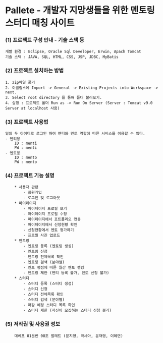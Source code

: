 # Pallete - 개발자 지망생들을 위한 멘토링 스터디 매칭 사이트

### (1) 프로젝트 구성 안내 -  기술 스택 등
```
개발 환경 : Eclipse, Oracle Sql Developer, Erwin, Apach Tomcat
기술 스택 : JAVA, SQL, HTML, CSS, JSP, JDBC, MyBatis
```

### (2) 프로젝트 설치하는 방법 
```
1. zip파일 풀기
2. 이클립스에 Import -> General -> Existing Projects into Workspace -> next.
3. Select root directory 를 통해 폴더 불러오기.
4. 실행 : 프로젝트 폴더 Run as -> Run On Server (Server : Tomcat v9.0 Server at localhost 사용)
```

### (3) 프로젝트 사용법
```
밑의 두 아이디로 로그인 하여 멘티와 멘토 역할에 따른 서비스를 이용할 수 있다.
- 멘티용
	ID : menti
	PW : menti	
- 멘토용
	ID : mento
	PW : mento
```

### (4) 프로젝트 기능 설명
```
	* 사용자 관련
		- 회원가입
		- 로그인 및 로그아웃
	* 마이페이지
		- 마이페이지 프로필 보기
		- 마이페이지 프로필 수정
		- 마이페이지에서 포트폴리오 연동
		- 마이페이지에서 신청현황 확인
		- 신청현황에서 멘토 평가하기
		- 프로필 사진 업로드
	* 멘토링
		- 멘토링 등록 (멘토링 생성) 
		- 멘토링 신청
		- 멘토링 전체목록 확인
		- 멘토링 검색 (분야별)
		- 멘토 평점에 따른 월간 멘토 랭킹
		- 멘토링 제한 (멘티 등록 불가, 멘토 신청 불가)
	* 스터디
		- 스터디 등록 (스터디 생성)
		- 스터디 신청 
		- 스터디 전체목록 확인
		- 스터디 검색 (분야별)
		- 마감 예정 스터디 목록 확인
		- 스터디 제한 (자신이 모집하는 스터디 신청 불가)
```

### (5) 저작권 및 사용권 정보
```
	데베프 01분반 08조 팔레트 (문지영, 박세아, 윤채영, 이혜연)
```
